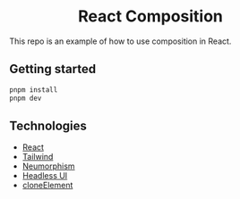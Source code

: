 <div align="center">
  <h1 text-align="center">
    React Composition
  </h1>
</div>
This repo is an example of how to use composition in React.

## Getting started

```bash
pnpm install
pnpm dev

```

## Technologies

- [React](https://reactjs.org/)
- [Tailwind](https://tailwindcss.com/)
- [Neumorphism](https://neumorphism.io)
- [Headless UI](https://headlessui.dev/)
- [cloneElement](https://react.dev/reference/react/cloneElement)
